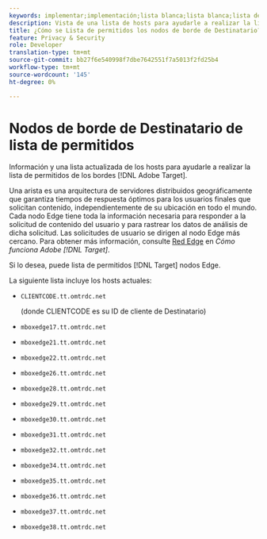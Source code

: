 ```yaml
---
keywords: implementar;implementación;lista blanca;lista blanca;lista de permitidos;lista de permitidos;borde;bordes
description: Vista de una lista de hosts para ayudarle a realizar la lista de permitidos de los bordes de Adobe Target (nodos de servidores distribuidos geográficamente que garantizan tiempos de respuesta óptimos para los usuarios finales).
title: ¿Cómo se Lista de permitidos los nodos de borde de Destinatario?
feature: Privacy & Security
role: Developer
translation-type: tm+mt
source-git-commit: bb27f6e540998f7dbe7642551f7a5013f2fd25b4
workflow-type: tm+mt
source-wordcount: '145'
ht-degree: 0%

---
```



# Nodos de borde de Destinatario de lista de permitidos

Información y una lista actualizada de los hosts para ayudarle a realizar la lista de permitidos de los bordes [!DNL Adobe Target].

Una arista es una arquitectura de servidores distribuidos geográficamente que garantiza tiempos de respuesta óptimos para los usuarios finales que solicitan contenido, independientemente de su ubicación en todo el mundo. Cada nodo Edge tiene toda la información necesaria para responder a la solicitud de contenido del usuario y para rastrear los datos de análisis de dicha solicitud. Las solicitudes de usuario se dirigen al nodo Edge más cercano. Para obtener más información, consulte [Red Edge](/help/c-intro/how-target-works.md#concept_0AE2ED8E9DE64288A8B30FCBF1040934) en *Cómo funciona Adobe [!DNL Target]*.

Si lo desea, puede lista de permitidos [!DNL Target] nodos Edge.

La siguiente lista incluye los hosts actuales:

* `CLIENTCODE.tt.omtrdc.net`

   (donde CLIENTCODE es su ID de cliente de Destinatario)

* `mboxedge17.tt.omtrdc.net`
* `mboxedge21.tt.omtrdc.net`
* `mboxedge22.tt.omtrdc.net`
* `mboxedge26.tt.omtrdc.net`
* `mboxedge28.tt.omtrdc.net`
* `mboxedge29.tt.omtrdc.net`
* `mboxedge30.tt.omtrdc.net`
* `mboxedge31.tt.omtrdc.net`
* `mboxedge32.tt.omtrdc.net`
* `mboxedge34.tt.omtrdc.net`
* `mboxedge35.tt.omtrdc.net`
* `mboxedge36.tt.omtrdc.net`
* `mboxedge37.tt.omtrdc.net`
* `mboxedge38.tt.omtrdc.net`